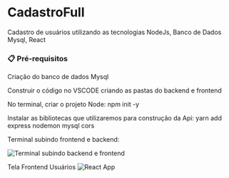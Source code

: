 # CadastroFull

Cadastro de usuários utilizando as tecnologias NodeJs, Banco de Dados Mysql, React

### 📋 Pré-requisitos

 Criação do banco de dados Mysql

 Construir o código no VSCODE criando as pastas do backend e frontend

 No terminal, criar o projeto Node: npm init -y 

 Instalar as bibliotecas que utilizaremos para construção da Api: yarn add express nodemon mysql cors


Terminal subindo frontend e backend:




![Terminal subindo backend e frontend](https://user-images.githubusercontent.com/35339005/218331263-31dbd9ac-a906-4d94-9ab4-45c2baa6ee8f.png)





Tela Frontend Usuários
![React App  ](https://user-images.githubusercontent.com/35339005/218331362-5419358d-b718-47fb-be48-266164fbb482.png)

